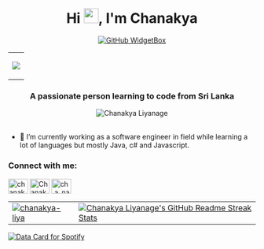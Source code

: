 <h1 align="center">Hi <img src="https://media.giphy.com/media/hvRJCLFzcasrR4ia7z/giphy.gif" width="30px"/>, I'm Chanakya</h1>
<div align=center> 
 
[![GitHub WidgetBox](https://github-widgetbox.vercel.app/api/profile?username=chanakya-liya&data=followers,repositories,stars,commits&theme=darkmode)](https://github.com/Jurredr/github-widgetbox)

  </div>

<table align="center">
 <tr>
  <td>
   <p align="center">
  <a href="https://skillicons.dev">
    <img src="https://skillicons.dev/icons?i=github,py,java,html,css,js,selenium,vscode,idea,bootstrap,c,discord,django,dotnet,postman,visualstudio&theme=light&perline=8" />
  </a>
</p>
  </td>
 </tr>
</table>


<h3 align="center">A passionate person learning to code from Sri Lanka</h3>

<div align = "center">
           <img src="https://github-profile-trophy-arasgungore.vercel.app/?username=chanakya-liya&no-frame=true&no-bg=true&theme=flat&column=8&margin-w=5&margin-h=5&rank=-?" alt="Chanakya Liyanage" />
      </div>
<br>

- 🌱 I’m currently working as a software engineer in field while learning a lot of languages but mostly Java, c# and Javascript.

<h3 align="left">Connect with me:</h3>
<p align="left">
<a href="https://linkedin.com/in/chanakya-liyanage-17505126a" target="blank"><img align="center" src="https://raw.githubusercontent.com/rahuldkjain/github-profile-readme-generator/master/src/images/icons/Social/linked-in-alt.svg" alt="chanakya-liya" height="30" width="40" /></a>
<a href="https://fb.com/chanakya.liyanage.5" target="blank"><img align="center" src="https://raw.githubusercontent.com/rahuldkjain/github-profile-readme-generator/master/src/images/icons/Social/facebook.svg" alt="Chanakya" height="30" width="40" /></a>
<a href="https://instagram.com/ch.a_na" target="blank"><img align="center" src="https://raw.githubusercontent.com/rahuldkjain/github-profile-readme-generator/master/src/images/icons/Social/instagram.svg" alt="ch.a_na" height="30" width="40" /></a>
</p>

<table align="center">
<tr>
  <td>
<a href="https://chanakya-liya.netlify.app" target="blank"><img align="center" src="https://github-readme-stats.vercel.app/api?username=chanakya-liya&show_icons=true&count_private=true&theme=tokyonight" alt="chanakya-liya"/></a>
  </td>
  <td>
<a href="https://git.io/streak-stats"> <img src="https://streak-stats.demolab.com?user=chanakya-liya&theme=highcontrast&hide_border=true&exclude_days=Sun" alt="Chanakya Liyanage's GitHub Readme Streak Stats" /> </a>
  </td>
<tr>
</table>
    
<a href="https://www.data-card-for-spotify.com/card?user_id=3x6hxgcbjtps6e1kj86b9u3ve">
  <img src="https://www.data-card-for-spotify.com/api/card?user_id=3x6hxgcbjtps6e1kj86b9u3ve&hide_title=1" alt="Data Card for Spotify">
</a>

